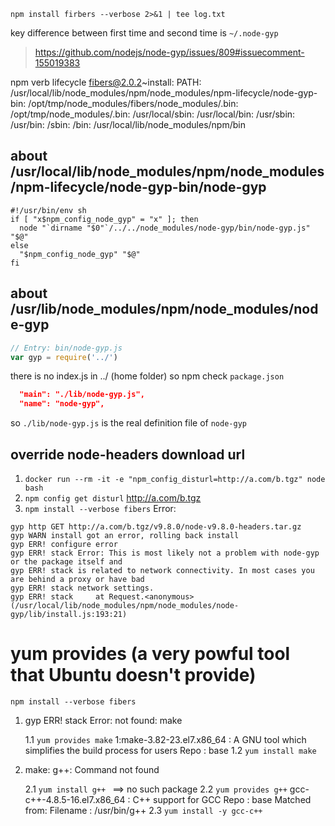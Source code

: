`npm install firbers --verbose 2>&1 | tee log.txt`

key difference between first time and second time is `~/.node-gyp`
> https://github.com/nodejs/node-gyp/issues/809#issuecomment-155019383


npm verb lifecycle fibers@2.0.2~install: PATH:
/usr/local/lib/node_modules/npm/node_modules/npm-lifecycle/node-gyp-bin:
/opt/tmp/node_modules/fibers/node_modules/.bin:
/opt/tmp/node_modules/.bin:
/usr/local/sbin:
/usr/local/bin:
/usr/sbin:
/usr/bin:
/sbin:
/bin:
/usr/local/lib/node_modules/npm/bin


## about /usr/local/lib/node_modules/npm/node_modules/npm-lifecycle/node-gyp-bin/node-gyp
```shell
#!/usr/bin/env sh
if [ "x$npm_config_node_gyp" = "x" ]; then
  node "`dirname "$0"`/../../node_modules/node-gyp/bin/node-gyp.js" "$@"
else
  "$npm_config_node_gyp" "$@"
fi
```

## about /usr/lib/node_modules/npm/node_modules/node-gyp

```js
// Entry: bin/node-gyp.js
var gyp = require('../')

```
there is no index.js in ../ (home folder)
so npm check `package.json`

```json
  "main": "./lib/node-gyp.js",
  "name": "node-gyp",
```
so `./lib/node-gyp.js` is the real definition file of `node-gyp`

## override node-headers download url
1. `docker run --rm -it -e "npm_config_disturl=http://a.com/b.tgz" node bash`
2. `npm config get disturl`
    http://a.com/b.tgz
3. `npm install --verbose fibers`
Error:
```
gyp http GET http://a.com/b.tgz/v9.8.0/node-v9.8.0-headers.tar.gz
gyp WARN install got an error, rolling back install
gyp ERR! configure error 
gyp ERR! stack Error: This is most likely not a problem with node-gyp or the package itself and
gyp ERR! stack is related to network connectivity. In most cases you are behind a proxy or have bad 
gyp ERR! stack network settings.
gyp ERR! stack     at Request.<anonymous> (/usr/local/lib/node_modules/npm/node_modules/node-gyp/lib/install.js:193:21)
```


# yum provides (a very powful tool that Ubuntu doesn't provide)
`npm install --verbose fibers`
1. gyp ERR! stack Error: not found: make

   1.1 `yum provides make` 
   1:make-3.82-23.el7.x86_64 : A GNU tool which simplifies the build process for users
   Repo        : base
   1.2 `yum install make`
2. make: g++: Command not found

   2.1 `yum install g++ ` ==> no such package
   2.2 `yum provides g++`
        gcc-c++-4.8.5-16.el7.x86_64 : C++ support for GCC
        Repo        : base
        Matched from:
        Filename    : /usr/bin/g++
  2.3 `yum install -y gcc-c++`